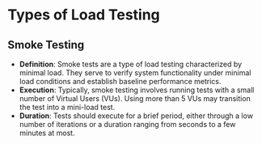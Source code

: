 # Types of Load Testing

## Smoke Testing

- **Definition**: Smoke tests are a type of load testing characterized by minimal load. They serve to verify system functionality under minimal load conditions and establish baseline performance metrics.
- **Execution**: Typically, smoke testing involves running tests with a small number of Virtual Users (VUs). Using more than 5 VUs may transition the test into a mini-load test.
- **Duration**: Tests should execute for a brief period, either through a low number of iterations or a duration ranging from seconds to a few minutes at most.
